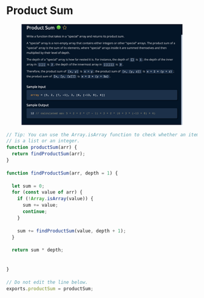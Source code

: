 # Product Sum

<figure><img src="../../../.gitbook/assets/Screenshot 2023-01-20 at 19.55.24 (1).png" alt=""><figcaption></figcaption></figure>

```jsx
// Tip: You can use the Array.isArray function to check whether an item
// is a list or an integer.
function productSum(arr) {
  return findProductSum(arr);
}

function findProductSum(arr, depth = 1) {

  let sum = 0;
  for (const value of arr) {
    if (!Array.isArray(value)) {
      sum += value;
      continue;
    }

    sum += findProductSum(value, depth + 1);
  }

  return sum * depth;

  
}

// Do not edit the line below.
exports.productSum = productSum;
```

